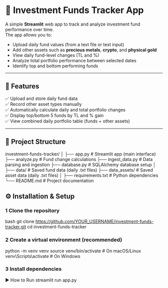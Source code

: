 # 💸 Investment Funds Tracker App

A simple **Streamlit** web app to track and analyze investment fund performance over time.  
The app allows you to:
- Upload daily fund values (from a text file or text input)
- Add other assets such as **precious metals**, **crypto**, and **physical gold**
- View daily fund-level changes (TL and %)
- Analyze total portfolio performance between selected dates
- Identify top and bottom performing funds

---

## 🚀 Features

✅ Upload and store daily fund data  
✅ Record other asset types manually  
✅ Automatically calculate daily and total portfolio changes  
✅ Display top/bottom 5 funds by TL and % gain  
✅ View combined daily portfolio table (funds + other assets)  

---

## 🧩 Project Structure


investment-funds-tracker/
│
├── app.py # Streamlit app (main interface)
├── analyze.py # Fund change calculations
├── ingest_data.py # Data parsing and ingestion
├── database.py # SQLAlchemy database setup
│
├── data/ # Saved fund data (daily .txt files)
├── data_assets/ # Saved asset data (daily .txt files)
│
├── requirements.txt # Python dependencies
└── README.md # Project documentation

## ⚙️ Installation & Setup

### 1 Clone the repository
bash
git clone https://github.com/YOUR_USERNAME/investment-funds-tracker.git
cd investment-funds-tracker

### 2 Create a virtual environment (recommended)
python -m venv venv
source venv/bin/activate    # On macOS/Linux
venv\Scripts\activate       # On Windows

### 3 Install dependencies

▶️ How to Run
streamlit run app.py